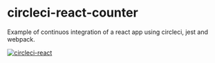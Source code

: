 # circleci-react-counter
Example of continuos integration of a react app using circleci, jest and webpack.

[![circleci-react](https://circleci.com/gh/torraagus/circleci-react-counter/tree/feature.svg?style=shield)](https://circleci.com/gh/torraagus)
